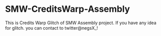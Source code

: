 # SMW-CreditsWarp-Assembly
This is Credits Warp Glitch of SMW Assembly project.
If you have any idea for glitch. you can contact to twitter@negsX_!
